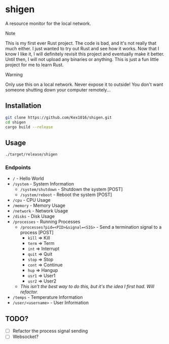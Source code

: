 # shigen

A resource monitor for the local network.

> [!NOTE]
> This is my first ever Rust project. The code is bad, and it's not really
> that much either. I just wanted to try out Rust and see how it works.
> Now that I know I like it, I will definitely revisit this project and
> eventually make it better. Until then, I will not upload any binaries
> or anything. This is just a fun little project for me to learn Rust.

> [!WARNING]
> Only use this on a local network. Never expose it to outside!
> You don't want someone shutting down your computer remotely...

## Installation

```bash
git clone https://github.com/Kex1016/shigen.git
cd shigen
cargo build --release
```

## Usage

```bash
./target/release/shigen
```

### Endpoints

- `/` - Hello World
- `/system` - System Information
  - `/system/shutdown` - Shutdown the system [POST]
  - `/system/reboot` - Reboot the system [POST]
- `/cpu` - CPU Usage
- `/memory` - Memory Usage
- `/network` - Network Usage
- `/disks` - Disk Usage
- `/processes` - Running Processes
  - `/processes?pid=<PID>&signal=<SIG>` - Send a termination signal to a process [POST]
    - `kill` => Kill
    - `term` => Term
    - `int` => Interrupt
    - `quit` => Quit
    - `stop` => Stop
    - `cont` => Continue
    - `hup` => Hangup
    - `usr1` => User1
    - `usr2` => User2
  - *This isn't the best way to do this, but it's the idea I first had. Will refactor.*
- `/temps` - Temperature Information
- `/user/<username>` - User Information

## TODO?

- [ ] Refactor the process signal sending
- [ ] Websocket?